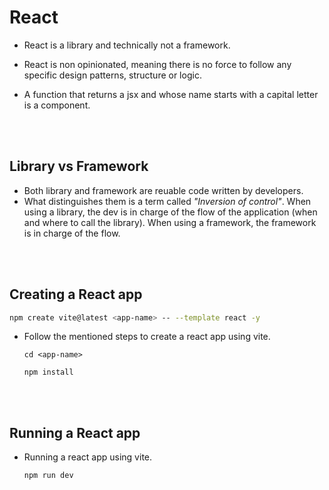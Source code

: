 # React

- React is a library and technically not a framework.
- React is non opinionated, meaning there is no force to follow any specific design patterns, structure or logic.

- A function that returns a jsx and whose name starts with a capital letter is a component.

<br>
<br>

## Library vs Framework

- Both library and framework are reuable code written by developers.
- What distinguishes them is a term called _"Inversion of control"_. When using a library, the dev is in charge of the flow of the application (when and where to call the library). When using a framework, the framework is in charge of the flow.

<br>
<br>

## Creating a React app

```bash
npm create vite@latest <app-name> -- --template react -y
```

- Follow the mentioned steps to create a react app using vite.
  ```
  cd <app-name>
  ```
  ```
  npm install
  ```

<br>
<br>

## Running a React app

- Running a react app using vite.
  ```bash
  npm run dev
  ```
